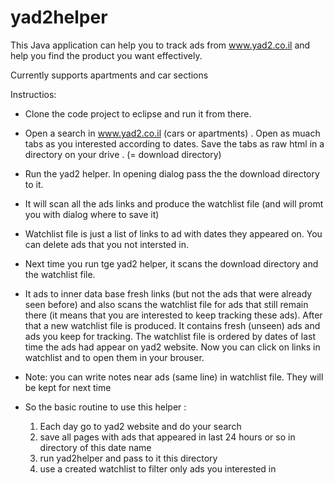 # yad2helper

 This Java application can help you to track ads from www.yad2.co.il
 and help you find the product you want effectively.
 
 Currently supports apartments and car sections
 
 Instructios:
 
- Clone the code project to eclipse and run it from there.
 
- Open a search in www.yad2.co.il (cars or apartments) . Open as muach tabs as you interested according to dates.
 Save the tabs as raw html in a directory on your drive . (= download directory)

- Run the yad2 helper. In opening dialog pass the the download directory to it.
- It will scan all the ads links and produce the watchlist file (and will promt you with dialog where to save it)
- Watchlist file is just a list of links to ad with dates they appeared on. You can delete ads that you not intersted in.

- Next time you run tge yad2 helper, it scans the download directory and the watchlist file.
- It ads to inner data base fresh links (but not the ads that were already seen before) and also scans the watchlist file for ads that still remain there (it means that you are interested to keep tracking these ads). After that a new watchlist file is produced. It contains fresh (unseen) ads and ads you keep for tracking. The watchlist file is ordered by dates of last time the ads had appear on yad2 website. Now you can click on links in watchlist and to open them in your brouser.
- Note: you can write notes near ads (same line) in watchlist file. They will be kept for next time
- So the basic routine to use this helper : 
   1. Each day go to yad2 website and do your search
   2. save all pages with ads that appeared in last 24 hours or so in directory of this date name
   3. run yad2helper and pass to it this directory
   4. use a created watchlist to filter only ads you interested in

 
